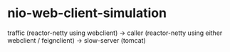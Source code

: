 # nio-web-client-simulation

traffic (reactor-netty using webclient) -> caller (reactor-netty using either webclient / feignclient) -> slow-server (tomcat) 